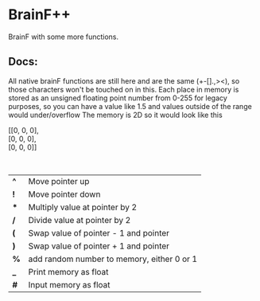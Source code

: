 # BrainF++
BrainF with some more functions.

## Docs:

All native brainF functions are still here and are the same (+-[].,><), so those characters won't be touched on in this.
Each place in memory is stored as an unsigned floating point number from 0-255 for legacy purposes, so you can have a value like 1.5 and values outside of the range would under/overflow
The memory is 2D so it would look like this

[[0, 0, 0],<br>
[0, 0, 0],<br>
[0, 0, 0]]

<br>

<table>
  <tr>
    <td><b>^</b></td>
    <td>Move pointer up</td>
  </tr>
  <tr>
    <td><b>!</b></td>
    <td>Move pointer down</td>
  </tr>
  <tr>
    <td><b>*</b></td>
    <td>Multiply value at pointer by 2</td>
  </tr>
  <tr>
    <td><b>/</b></td>
    <td>Divide value at pointer by 2</td>
  </tr>
  <tr>
    <td><b>(</b></td>
    <td>Swap value of pointer - 1 and pointer</td>
  </tr>
  <tr>
    <td><b>)</b></td>
    <td>Swap value of pointer + 1 and pointer</td>
  </tr>
  <tr>
    <td><b>%</b></td>
    <td>add random number to memory, either 0 or 1</td>
  </tr>
  <tr>
    <td><b>_</b></td>
    <td>Print memory as float</td>
  </tr>
  <tr>
    <td><b>#</b></td>
    <td>Input memory as float</td>
  </tr>
</table>
